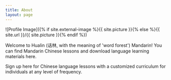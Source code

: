 ```yaml
---
title: About
layout: page
---
```

![Profile Image]({% if site.external-image %}{{ site.picture }}{% else %}{{ site.url }}/{{ site.picture }}{% endif %})

<p> Welcome to Hualin (话林, with the meaning of 'word forest') Mandarin! You can find Mandarin Chinese lessons and download language learning materials here. </p>

<p>Sign up here for Chinese language lessons with a customized curriculum for individuals at any level of frequency.</p>
 

